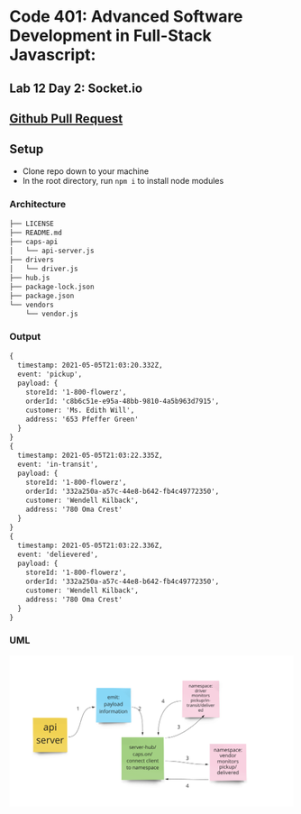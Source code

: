 # Code 401: Advanced Software Development in Full-Stack Javascript:

## Lab 12 Day 2: Socket.io

## [Github Pull Request](https://github.com/nickibaldwin/caps/pull/4)

## Setup

- Clone repo down to your machine
- In the root directory, run `npm i` to install node modules

### Architecture

```git
├── LICENSE
├── README.md
├── caps-api
│   └── api-server.js
├── drivers
│   └── driver.js
├── hub.js
├── package-lock.json
├── package.json
└── vendors
    └── vendor.js
```

### Output

```git
{
  timestamp: 2021-05-05T21:03:20.332Z,
  event: 'pickup',
  payload: {
    storeId: '1-800-flowerz',
    orderId: 'c8b6c51e-e95a-48bb-9810-4a5b963d7915',
    customer: 'Ms. Edith Will',
    address: '653 Pfeffer Green'
  }
}
{
  timestamp: 2021-05-05T21:03:22.335Z,
  event: 'in-transit',
  payload: {
    storeId: '1-800-flowerz',
    orderId: '332a250a-a57c-44e8-b642-fb4c49772350',
    customer: 'Wendell Kilback',
    address: '780 Oma Crest'
  }
}
{
  timestamp: 2021-05-05T21:03:22.336Z,
  event: 'delievered',
  payload: {
    storeId: '1-800-flowerz',
    orderId: '332a250a-a57c-44e8-b642-fb4c49772350',
    customer: 'Wendell Kilback',
    address: '780 Oma Crest'
  }
}
```
### UML

![](2021-05-05-18-33-34.png)

